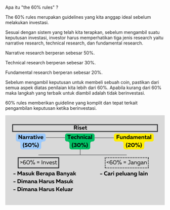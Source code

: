 Apa itu "the 60% rules" ?

The 60% rules merupakan guidelines yang kita anggap ideal sebelum melakukan investasi. 

Sesuai dengan sistem yang telah kita terapkan, sebelum mengambil suatu keputusan investasi, investor harus memperhatikan tiga jenis research yaitu narrative research, technical research, dan fundamental research.

Narrative research berperan sebesar 50%.

Technical research berperan sebesar 30%.

Fundamental research berperan sebesar 20%.

Sebelum mengambil keputusan untuk membeli sebuah coin, pastikan dari semua aspek diatas penilaian kita lebih dari 60%. Apabila kurang dari 60% maka langkah yang terbaik untuk diambil adalah tidak berinvestasi.

60% rules memberikan guideline yang komplit dan tepat terkait pengambilan keputusan ketika berinvestasi.

<img align="center" src="https://github.com/AXV-International/Cryptocurrency/blob/775a8283fec0e18c27f5b6cd76fd296427624a9e/60%25%20Rules/1_5.png" />
